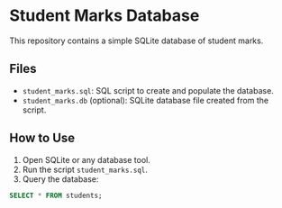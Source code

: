# Student Marks Database

This repository contains a simple SQLite database of student marks.

## Files

- `student_marks.sql`: SQL script to create and populate the database.
- `student_marks.db` (optional): SQLite database file created from the script.

## How to Use

1. Open SQLite or any database tool.
2. Run the script `student_marks.sql`.
3. Query the database:

```sql
SELECT * FROM students;
